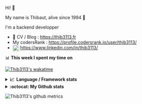 Hi! 👋

My name is Thibaut, alive since 1994 🍷

I'm a backend developper

-   📝 CV / Blog : https://thib3113.fr
-   My codersRank : https://profile.codersrank.io/user/thib3113/
-   <a href="https://www.linkedin.com/in/thib3113/"><img align="left" alt="Thib3113's Linkedin" width="21px" src="https://raw.githubusercontent.com/peterthehan/peterthehan/master/assets/linkedin.svg" /></a> https://www.linkedin.com/in/thib3113/

📊 **This week I spent my time on**

[![Thib3113's wakatime](https://github-readme-stats.vercel.app/api/wakatime?username=thib3113&layout=default&theme=dracula&langs_count=6&hide_title=true&hide_border=true)](https://wakatime.com/@thib3113)

<details>
  <summary><b>📈&nbsp;&nbsp;Language&nbsp;/&nbsp;Framework stats</b></summary>
  <br/>  
  <a href='https://profile.codersrank.io/user/thib3113/'>
  <img src='http://cr-skills-chart-widget.azurewebsites.net/api/api?username=thib3113&padding=30&skills=php,batchfile,javascript,less,mysql,reactjs,scss,shell,typescript,vue'>
  </a>
</details>

<details>
  <summary><b>:octocat: My Github stats</b></summary>
  <br/>  
  
  <img src="https://github-readme-stats.vercel.app/api?username=thib3113&theme=dracula&show_icons=true&" alt="Thib3113's GitHub stats" />

<!--START_SECTION:activity-->

1. ❗️ Opened issue [#1094](https://github.com/crowdsecurity/crowdsec/issues/1094) in [crowdsecurity/crowdsec](https://github.com/crowdsecurity/crowdsec)
2. 🎉 Merged PR [#75](https://github.com/thib3113/unifi-blockips-srv/pull/75) in [thib3113/unifi-blockips-srv](https://github.com/thib3113/unifi-blockips-srv)
3. 🎉 Merged PR [#262](https://github.com/thib3113/unifi-client/pull/262) in [thib3113/unifi-client](https://github.com/thib3113/unifi-client)
4. 🎉 Merged PR [#74](https://github.com/thib3113/unifi-blockips-srv/pull/74) in [thib3113/unifi-blockips-srv](https://github.com/thib3113/unifi-blockips-srv)
5. 🎉 Merged PR [#253](https://github.com/thib3113/unifi-client/pull/253) in [thib3113/unifi-client](https://github.com/thib3113/unifi-client)
 <!--END_SECTION:activity-->

</details>

![Thib3113's github metrics](https://gist.githubusercontent.com/thib3113/83a96e16f8bca103f1b0e376186c66ec/raw/github-metrics.svg)
